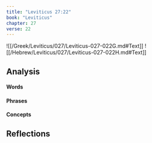```yaml
---
title: "Leviticus 27:22"
book: "Leviticus"
chapter: 27
verse: 22
---
```

![[/Greek/Leviticus/027/Leviticus-027-022G.md#Text]]
![[/Hebrew/Leviticus/027/Leviticus-027-022H.md#Text]]

## Analysis

#### Words

#### Phrases

#### Concepts

## Reflections
